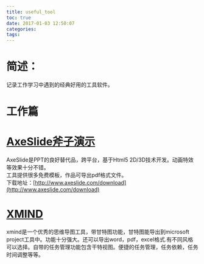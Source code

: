 ```yaml
---
title: useful_tool
toc: true
date: 2017-01-03 12:50:07
categories:
tags:
---
```


# 简述：
记录工作学习中遇到的经典好用的工具软件。

# 工作篇
# [AxeSlide斧子演示](http://www.axeslide.com/)
AxeSlide是PPT的良好替代品，跨平台，基于Html5 2D/3D技术开发。动画特效等效果十分不错。  
工具提供很多免费模板，作品可导出pdf格式文件。  
下载地址：[http://www.axeslide.com/download](http://www.axeslide.com/download)

# [XMIND](http://www.xmindchina.net/)
xmind是一个优秀的思维导图工具，带甘特图功能，甘特图能导出到microsoft project工具中。功能十分强大。还可以导出word，pdf，excel格式.有不同风格可以选择。自带的任务管理功能包含干特视图。便捷的任务管理，任务依赖，任务时间调整等等。  

 